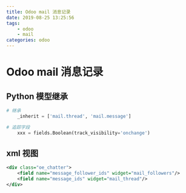 ```yaml
---
title: Odoo mail 消息记录
date: 2019-08-25 13:25:56
tags:
    - odoo
    - mail
categories: odoo
---
```


# Odoo mail 消息记录

## Python 模型继承

```python
# 继承
    _inherit = ['mail.thread', 'mail.message']
```

```python
# 追踪字段
    xxx = fields.Boolean(track_visibility='onchange')
```

## xml 视图

```xml
<div class="oe_chatter">
    <field name="message_follower_ids" widget="mail_followers"/>
    <field name="message_ids" widget="mail_thread"/>
</div>
```